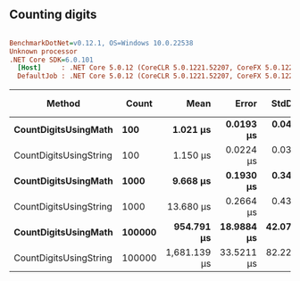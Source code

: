 ## Counting digits

``` ini

BenchmarkDotNet=v0.12.1, OS=Windows 10.0.22538
Unknown processor
.NET Core SDK=6.0.101
  [Host]     : .NET Core 5.0.12 (CoreCLR 5.0.1221.52207, CoreFX 5.0.1221.52207), X64 RyuJIT
  DefaultJob : .NET Core 5.0.12 (CoreCLR 5.0.1221.52207, CoreFX 5.0.1221.52207), X64 RyuJIT


```
|                 Method |  Count |         Mean |      Error |     StdDev |    Gen 0 | Gen 1 | Gen 2 | Allocated |
|----------------------- |------- |-------------:|-----------:|-----------:|---------:|------:|------:|----------:|
|   **CountDigitsUsingMath** |    **100** |     **1.021 μs** |  **0.0193 μs** |  **0.0402 μs** |        **-** |     **-** |     **-** |         **-** |
| CountDigitsUsingString |    100 |     1.150 μs |  0.0224 μs |  0.0386 μs |   0.6676 |     - |     - |    2880 B |
|   **CountDigitsUsingMath** |   **1000** |     **9.668 μs** |  **0.1930 μs** |  **0.3431 μs** |        **-** |     **-** |     **-** |         **-** |
| CountDigitsUsingString |   1000 |    13.680 μs |  0.2664 μs |  0.4377 μs |   7.3242 |     - |     - |   31680 B |
|   **CountDigitsUsingMath** | **100000** |   **954.791 μs** | **18.9884 μs** | **42.0770 μs** |        **-** |     **-** |     **-** |         **-** |
| CountDigitsUsingString | 100000 | 1,681.139 μs | 33.5211 μs | 82.2277 μs | 740.2344 |     - |     - | 3199680 B |
